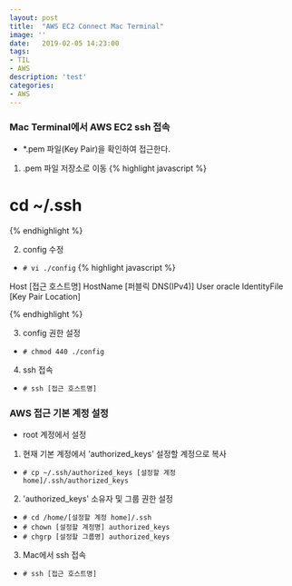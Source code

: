 ```yaml
---
layout: post
title:  "AWS EC2 Connect Mac Terminal"
image: ''
date:   2019-02-05 14:23:00
tags:
- TIL
- AWS
description: 'test'
categories:
- AWS
---
```




### Mac Terminal에서 AWS EC2 ssh 접속
- *.pem 파일(Key Pair)을 확인하여 접근한다.

1. .pem 파일 저장소로 이동
{% highlight javascript %}
# cd ~/.ssh
{% endhighlight %}

2. config 수정
- <code># vi ./config</code>
{% highlight javascript %}

Host [접근 호스트명]
    HostName [퍼블릭 DNS(IPv4)]
    User oracle
    IdentityFile [Key Pair Location]
    
{% endhighlight %}

3. config 권한 설정
- <code># chmod 440 ./config</code>

4. ssh 접속
- <code># ssh [접근 호스트명]</code>


### AWS 접근 기본 계정 설정
- root 계정에서 설정

1. 현재 기본 계정에서 'authorized_keys' 설정할 계정으로 복사
- <code># cp ~/.ssh/authorized_keys [설정할 계정 home]/.ssh/authorized_keys</code>

2. 'authorized_keys' 소유자 및 그룹 권한 설정
- <code># cd /home/[설정할 계정 home]/.ssh</code>
- <code># chown [설정할 계정명] authorized_keys</code>
- <code># chgrp [설정할 그룹명] authorized_keys</code>

3. Mac에서 ssh 접속
- <code># ssh [접근 호스트명]</code>




